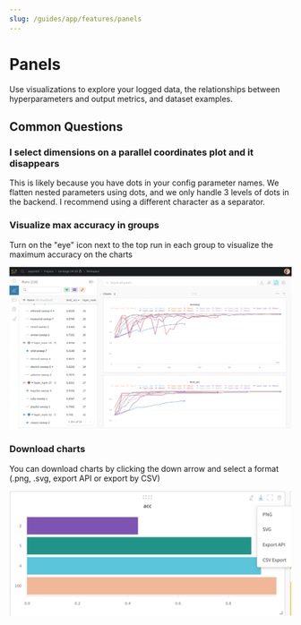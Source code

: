 ```yaml
---
slug: /guides/app/features/panels
---
```


# Panels

Use visualizations to explore your logged data, the relationships between hyperparameters and output metrics, and dataset examples.

## Common Questions

### I select dimensions on a parallel coordinates plot and it disappears

This is likely because you have dots in your config parameter names. We flatten nested parameters using dots, and we only handle 3 levels of dots in the backend. I recommend using a different character as a separator.

### Visualize max accuracy in groups

Turn on the "eye" icon next to the top run in each group to visualize the maximum accuracy on the charts

![](/images/app_ui/visualize_max_accuracy.png)

### Download charts

You can download charts by clicking the down arrow and select a format (.png, .svg, export API or export by CSV)

![](/images/app_ui/download_charts.png)
